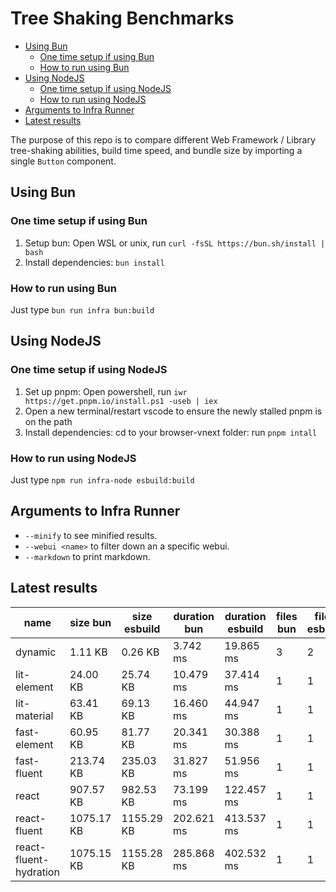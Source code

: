 # Tree Shaking Benchmarks

<!-- TOC -->
- [Using Bun](#using-bun)
  - [One time setup if using Bun](#one-time-setup-if-using-bun)
  - [How to run using Bun](#how-to-run-using-bun)
- [Using NodeJS](#using-nodejs)
  - [One time setup if using NodeJS](#one-time-setup-if-using-nodejs)
  - [How to run using NodeJS](#how-to-run-using-nodejs)
- [Arguments to Infra Runner](#arguments-to-infra-runner)
- [Latest results](#latest-results)
<!-- /TOC -->


The purpose of this repo is to compare different Web Framework / Library tree-shaking abilities, build time speed, and bundle size by importing a single `Button` component. 


## Using Bun
### One time setup if using Bun
1. Setup bun: Open WSL or unix, run `curl -fsSL https://bun.sh/install | bash`
2. Install dependencies: `bun install`
### How to run using Bun
Just type `bun run infra bun:build`


## Using NodeJS
### One time setup if using NodeJS
1. Set up pnpm: Open powershell, run `iwr https://get.pnpm.io/install.ps1 -useb | iex`
2. Open a new terminal/restart vscode to ensure the newly stalled pnpm is on the path
3. Install dependencies: cd to your browser-vnext folder: run `pnpm intall`

### How to run using NodeJS
Just type `npm run infra-node esbuild:build`

## Arguments to Infra Runner
-  `--minify` to see minified results.
-  `--webui <name>` to filter down an a specific webui.
-  `--markdown` to print markdown.

## Latest results
| name | size bun | size esbuild | duration bun | duration esbuild | files bun | files esbuild |
| --- | --- | --- | --- | --- | --- | ---
| dynamic | 1.11 KB | 0.26 KB | 3.742 ms | 19.865 ms | 3 | 2 |
| lit-element | 24.00 KB | 25.74 KB | 10.479 ms | 37.414 ms | 1 | 1 |
| lit-material | 63.41 KB | 69.13 KB | 16.460 ms | 44.947 ms | 1 | 1 |
| fast-element | 60.95 KB | 81.77 KB | 20.341 ms | 30.388 ms | 1 | 1 |
| fast-fluent | 213.74 KB | 235.03 KB | 31.827 ms | 51.956 ms | 1 | 1 |
| react | 907.57 KB | 982.53 KB | 73.199 ms | 122.457 ms | 1 | 1 |
| react-fluent | 1075.17 KB | 1155.29 KB | 202.621 ms | 413.537 ms | 1 | 1 |
| react-fluent-hydration | 1075.15 KB | 1155.28 KB | 285.868 ms | 402.532 ms | 1 | 1 |